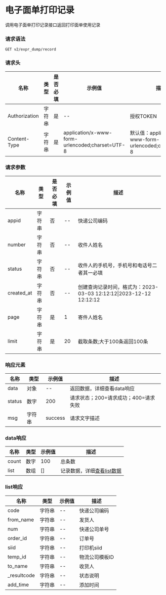 # 电子面单打印记录

调用电子面单打印记录接口返回打印面单使用记录

### 请求语法

```
GET v2/expr_dump/record
```

### 请求头

| 名称 | 类型|是否必填 |示例值| 描述|
|---|---|---|---|---|
| Authorization | 字符串|是|--| 授权TOKEN |
| Content-Type | 字符串|是|application/x-www-form-urlencoded;charset=UTF-8| 默认值：application/x-www-form-urlencoded;charset=UTF-8 |

### 请求参数

| 名称 | 类型|是否必填 |示例值| 描述|
|---|---|---|---|---|
| appid | 字符串|否|--| 快递公司编码 |
| number | 字符串|否|--| 收件人姓名 |
| status | 字符串|否|--| 收件人的手机号，手机号和电话号二者其一必填 |
| created_at | 字符串|否|--| 创建查询记录时间，格式为：2023-03-03 12:12:12&#124;2023-12-12 12:12:12 |
| page | 字符串|是|1| 寄件人姓名 |
| limit | 字符串|是|20| 截取条数;大于100条返回100条 |

### 响应元素

| 名称 | 类型 |示例值| 描述|
|---|---|---|---| 
| data | 对象|--| 返回数据，详细查看data响应 |
| status | 数字|200| 请求状态；200=请求成功；400=请求失败 |
| msg | 字符串|success| 请求文字描述 |

### <a id='data-list'>data响应</a>

| 名称 | 类型 |示例值| 描述|
|---|---|---|---| 
| count | 数字|100| 总条数 |
| list | 数组|[]| 记录数据，详细[查看list数据](#list) |

### <a id='list'>list响应</a>

| 名称 | 类型 |示例值| 描述|
|---|---|---|---| 
| code | 字符串|--| 快递公司编码 |
| from_name | 字符串|--| 发货人 |
| num | 字符串|--| 快递公司单号 |
| order_id | 字符串|--| 订单号 |
| siid | 字符串|--| 打印机siid |
| temp_id | 字符串|--| 物流公司模板ID |
| to_name | 字符串|--| 收货人 |
| _resultcode | 字符串|--| 状态说明 |
| add_time | 字符串|--| 添加时间 |
